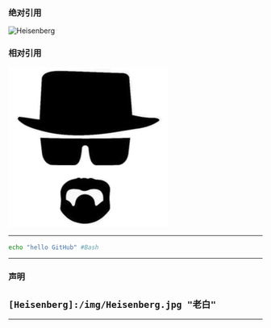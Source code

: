 ### 绝对引用
![Heisenberg](https://raw.githubusercontent.com/tutou9997/FirstTest/main/img/Heisenberg.jpg)

### 相对引用

![老白][Heisenberg]

---

```Bash
echo "hello GitHub" #Bash
```



---
### 声明

[Heisenberg]:/img/Heisenberg.jpg "老白"

```[Heisenberg]:/img/Heisenberg.jpg "老白"```
----------
---

